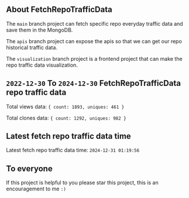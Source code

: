 ## About FetchRepoTrafficData

The `main` branch project can fetch specific repo everyday traffic data and save them in the MongoDB.

The `apis` branch project can expose the apis so that we can get our repo historical traffic data.

The `visualization` branch project is a frontend project that can make the repo traffic data visualization.

## `2022-12-30` To `2024-12-30` FetchRepoTrafficData repo traffic data

Total views data: `{ count: 1893, uniques: 461 }`

Total clones data: `{ count: 1292, uniques: 982 }`

## Latest fetch repo traffic data time

Latest fetch repo traffic data time: `2024-12-31 01:19:56`

## To everyone

If this project is helpful to you please star this project, this is an encouragement to me `:)`




